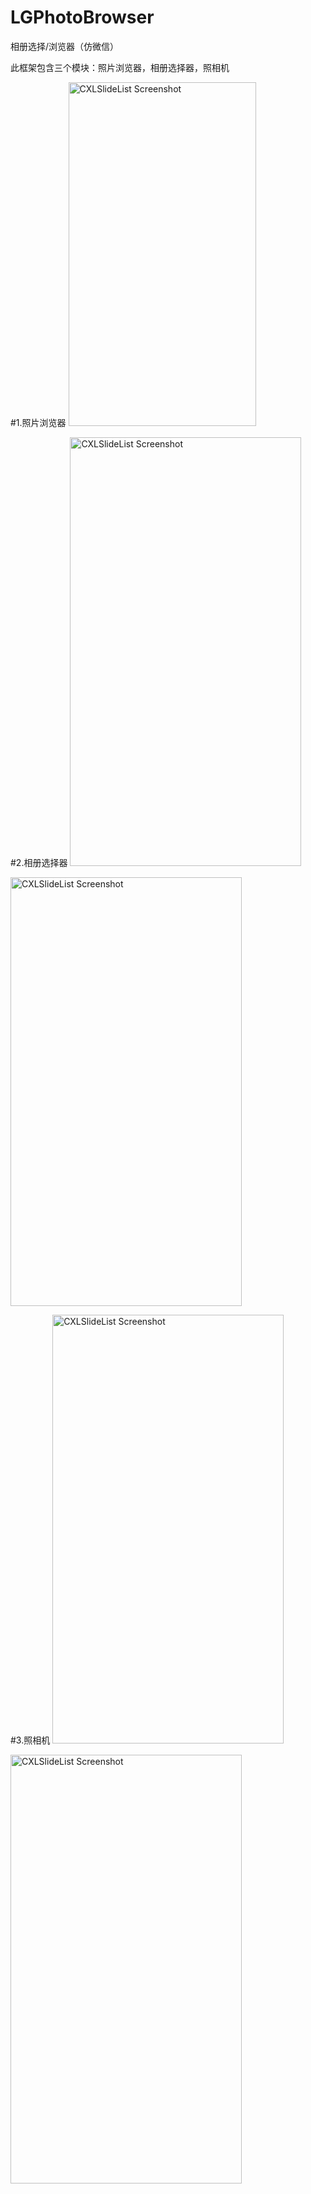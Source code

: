 # LGPhotoBrowser
相册选择/浏览器（仿微信）

此框架包含三个模块：照片浏览器，相册选择器，照相机

#1.照片浏览器
<img src="https://github.com/gang544043963/LGPhotoBrowser/blob/master/LGPhotoBrowser/gif/browser.gif?raw=true" alt="CXLSlideList Screenshot" width="300" height="550"/>


#2.相册选择器
<img src="https://github.com/gang544043963/LGPhotoBrowser/blob/master/LGPhotoBrowser/gif/picker.gif?raw=true" alt="CXLSlideList Screenshot" width="370" height="686"/>

<img src="https://github.com/gang544043963/LGPhotoBrowser/blob/master/LGPhotoBrowser/gif/browser1.gif?raw=true" alt="CXLSlideList Screenshot" width="370" height="686"/>


#3.照相机
<img src="https://github.com/gang544043963/LGPhotoBrowser/blob/master/LGPhotoBrowser/gif/IMG_2646.PNG?raw=true" alt="CXLSlideList Screenshot" width="370" height="686"/>

<img src="https://github.com/gang544043963/LGPhotoBrowser/blob/master/LGPhotoBrowser/gif/IMG_2647.PNG?raw=true" alt="CXLSlideList Screenshot" width="370" height="686"/>
